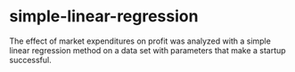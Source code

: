 # simple-linear-regression
The effect of market expenditures on profit was analyzed with a simple linear regression method on a data set with parameters that make a startup successful.
